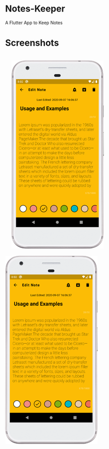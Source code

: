 # Notes-Keeper
A Flutter App to Keep Notes

# Screenshots
<img src='screenshots/device-2020-09-08-200335.png' style='padding:20px' height='600rem'>&nbsp;&nbsp;&nbsp;&nbsp;&nbsp;&nbsp;&nbsp;&nbsp;&nbsp;&nbsp;&nbsp;&nbsp;&nbsp;&nbsp;&nbsp;<img src='screenshots/device-2020-09-08-200335.png' height='600rem'>


